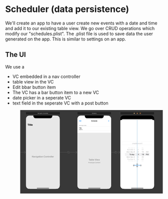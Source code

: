 # Scheduler (data persistence)

We'll create an app to have a user create new events with a date and time and add it to our existing table view. We go over CRUD operations which modify our "schedules.plist". The .plist file is used to save data the user generated on the app. This is similar to settings on an app.

## The UI
We use a<br>
<ul>
  <li>VC embedded in a nav controller</li>
  <li>table view in the VC</li>
  <li>Edit bbar button item</li>
  <li>The VC has a bar button item to a new VC</li>
  <li>date picker in a seperate VC</li>
  <li>text field in the seperate VC with a post button</li>
<ul>
<img src="/Pursuit-UIKit/Unit2/scheduler/Assets/schedulerUI.png">


